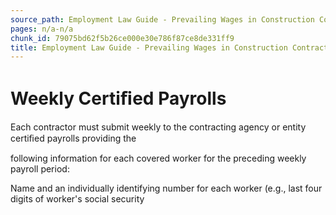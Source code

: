 ```yaml
---
source_path: Employment Law Guide - Prevailing Wages in Construction Contracts.md
pages: n/a-n/a
chunk_id: 79075bd62f5b26ce000e30e786f87ce8de331ff9
title: Employment Law Guide - Prevailing Wages in Construction Contracts
---
```

# Weekly Certiﬁed Payrolls

Each contractor must submit weekly to the contracting agency or entity certiﬁed payrolls providing the

following information for each covered worker for the preceding weekly payroll period:

Name and an individually identifying number for each worker (e.g., last four digits of worker's social security
